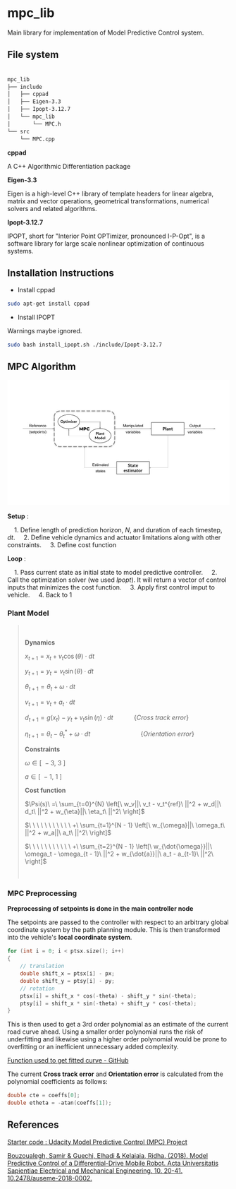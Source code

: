 # mpc_lib

Main library for implementation of Model Predictive Control system.

## File system

```bash

mpc_lib
├── include
│   ├── cppad
│   ├── Eigen-3.3
│   ├── Ipopt-3.12.7
│   └── mpc_lib
│       └── MPC.h
└── src
    └── MPC.cpp
```

**cppad**

A C++ Algorithmic Differentiation package

**Eigen-3.3**

Eigen is a high-level C++ library of template headers for linear algebra, matrix and vector operations, geometrical transformations, numerical solvers and related algorithms.

**Ipopt-3.12.7**

IPOPT, short for "Interior Point OPTimizer, pronounced I-P-Opt", is a software library for large scale nonlinear optimization of continuous systems.

## Installation Instructions

- Install cppad

```bash
sudo apt-get install cppad
```

- Install IPOPT

Warnings maybe ignored.

```bash
sudo bash install_ipopt.sh ./include/Ipopt-3.12.7
```

## MPC Algorithm

![](assets/001.jpg)

**Setup** :

&nbsp;&nbsp;&nbsp;&nbsp;1. Define length of prediction horizon, _N_, and duration of each timestep, _dt_.
&nbsp;&nbsp;&nbsp;&nbsp;2. Define vehicle dynamics and actuator limitations along with other constraints.
&nbsp;&nbsp;&nbsp;&nbsp;3. Define cost function

**Loop** :

&nbsp;&nbsp;&nbsp;&nbsp;1. Pass current state as initial state to model predictive controller.
&nbsp;&nbsp;&nbsp;&nbsp;2. Call the optimization solver (we used _Ipopt_). It will return a vector of control inputs that minimizes the cost function.
&nbsp;&nbsp;&nbsp;&nbsp;3. Apply first control imput to vehicle.
&nbsp;&nbsp;&nbsp;&nbsp;4. Back to 1

### Plant Model

> <br>
>
> **Dynamics**
>
> $x_{t+1} = x_t + v_t\cos(\theta)\cdot dt$
>
> $y_{t+1} = y_t = v_t\sin(\theta)\cdot dt$
>
> $\theta_{t+1} = \theta_t + \omega \cdot dt$
>
> $v_{t+1} = v_t + a_t \cdot dt$
>
> $d_{t+1} = g(x_t) - y_t + v_t\sin(\eta) \cdot dt\ \ \ \ \ \ \ \ \ \ \ \ \left\{Cross\ track\ error\right\}$
>
> $\eta_{t+1} = \theta_t - \theta_t^* + \omega \cdot dt\ \ \ \ \ \ \ \ \ \ \ \ \ \ \ \ \ \ \ \ \ \ \ \ \ \ \ \ \ \left\{Orientation\ error\right\}$
>
> **Constraints**
>
> $\omega \in [\ -3,\ 3\ ]$
>
> $a \in [\ -1,\ 1\ ]$
>
> **Cost function**
>
> $\Psi(s)\ =\ \sum_{t=0}^{N} \left[\ w_v||\ v_t - v_t^{ref}\ ||^2 + w_d||\ d_t\ ||^2 + w_{\eta}||\ \eta_t\ ||^2\ \right]$
>
> $\ \ \ \ \ \ \ \ \ \ \ +\ \sum_{t=1}^{N - 1} \left[\ w_{\omega}||\ \omega_t\ ||^2 + w_a||\ a_t\ ||^2\ \right]$
>
> $\ \ \ \ \ \ \ \ \ \ \ +\  \sum_{t=2}^{N - 1} \left[\ w_{\dot{\omega}}||\ \omega_t - \omega_{t - 1}\ ||^2 + w_{\dot{a}}||\ a_t - a_{t-1}\ ||^2\ \right]$
>
> <br>

### MPC Preprocessing

**Preprocessing of setpoints is done in the main controller node**

The setpoints are passed to the controller with respect to an arbitrary global coordinate system by the path planning module. This is then transformed into the vehicle's **local coordinate system**.

```c++
for (int i = 0; i < ptsx.size(); i++)
{
    // translation
    double shift_x = ptsx[i] - px;
    double shift_y = ptsy[i] - py;
    // rotation
    ptsx[i] = shift_x * cos(-theta) - shift_y * sin(-theta);
    ptsy[i] = shift_x * sin(-theta) + shift_y * cos(-theta);
}
```

This is then used to get a 3rd order polynomial as an estimate of the current road curve ahead. Using a smaller order polynomial runs the risk of underfitting and likewise using a higher order polynomial would be prone to overfitting or an inefficient unnecessary added complexity.

[Function used to get fitted curve - GitHub](https://github.com/JuliaMath/Polynomials.jl/blob/master/src/Polynomials.jl#L676-L716)

The current **Cross track error** and **Orientation error** is calculated from the polynomial coefficients as follows:

```c++
double cte = coeffs[0];
double etheta = -atan(coeffs[1]);
```

## References

[Starter code : Udacity Model Predictive Control (MPC) Project](https://github.com/udacity/CarND-MPC-Project)

[Bouzoualegh, Samir & Guechi, Elhadi & Kelaiaia, Ridha. (2018). Model Predictive Control of a Differential-Drive Mobile Robot. Acta Universitatis Sapientiae Electrical and Mechanical Engineering. 10. 20-41. 10.2478/auseme-2018-0002.](https://www.researchgate.net/publication/330879789_Model_Predictive_Control_of_a_Differential-Drive_Mobile_Robot)
